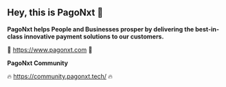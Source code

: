 ## Hey, this is PagoNxt 👋
**PagoNxt helps People and Businesses prosper by delivering the best-in-class innovative payment solutions to our customers.**

🧙 https://www.pagonxt.com 🧙

**PagoNxt Community**

:fire: https://community.pagonxt.tech/ :fire:
